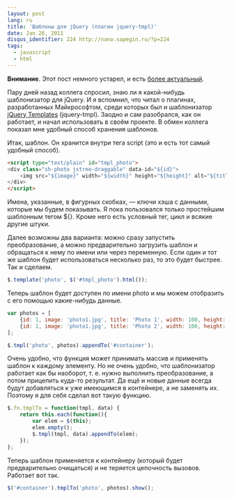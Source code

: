 ```yaml
---
layout: post
lang: ru
title: 'Шаблоны для jQuery (плагин jquery-tmpl)'
date: Jan 26, 2011
disqus_identifier: 224 http://nano.sapegin.ru/?p=224
tags:
  - javascript
  - html
---
```


**Внимание**. Этот пост немного устарел, и есть [более актуальный](http://nano.sapegin.ru/all/shablony-dlya-javascript-dot-js-plagin-dlya-jquery).

Пару дней назад коллега спросил, знаю ли я какой-нибудь шаблонизатор для jQuery. И я вспомнил, что читал о плагинах, разработанных Майкрософтом, среди которых был и шаблонизатор [jQuery Templates](http://api.jquery.com/category/plugins/templates/) (jquery-tmpl). Заодно и сам разобрался, как он работает, и начал использовать в своём проекте. В обмен коллега показал мне удобный способ хранения шаблонов.

Итак, шаблон. Он хранится внутри тега script (это и есть тот самый удобный способ).

```html
<script type="text/plain" id="tmpl_photo">
<div class="sh-photo jstree-draggable" data-id="${id}">
	<img src="${image}" width="${width}" height="${height}" alt="${title}">
</div>
</script>
```

Имена, указанные, в фигурных скобках, — ключи хэша с данными, которые мы будем показывать. Я пока пользовался только простейшим шаблонным тегом ${}. Кроме него есть условный тег, цикл и всякие другие штуки.

Далее возможны два варианта: можно сразу запустить преобразование, а можно предварительно загрузить шаблон и обращаться к нему по имени или через переменную. Если один и тот же шаблон будет использоваться несколько раз, то это будет быстрее. Так и сделаем.

```javascript
$.template('photo', $('#tmpl_photo').html());
```

Теперь шаблон будет доступен по имени photo и мы можем отобразить с его помощью какие-нибудь данные.

```javascript
var photos = [
	{id: 1, image: 'photo1.jpg', title: 'Photo 1', width: 100, height: 100},
	{id: 1, image: 'photo1.jpg', title: 'Photo 2', width: 100, height: 100}
];

$.tmpl('photo', photos).appendTo('#container');
```

Очень удобно, что функция может принимать массив и применять шаблон к каждому элементу. Но не очень удобно, что шаблонизатор работает как бы наоборот, т. е. нужно выполнить преобразование, а потом прицепить куда-то результат. Да ещё и новые данные всегда будут добавляться к уже имеющимся в контейнере, а не заменять их. Поэтому я для себя сделал вот такую функцию.

```javascript
$.fn.tmplTo = function(tmpl, data) {
	return this.each(function(){
		var elem = $(this);
		elem.empty();
		$.tmpl(tmpl, data).appendTo(elem);
	});
};
```

Теперь шаблон применяется к контейнеру (который будет предварительно очищаться) и не теряется цепочность вызовов. Работает вот так.

```javascript
$('#container').tmplTo('photo', photos).show();
```
